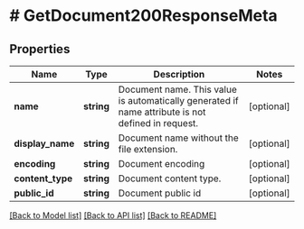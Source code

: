 # # GetDocument200ResponseMeta

## Properties

Name | Type | Description | Notes
------------ | ------------- | ------------- | -------------
**name** | **string** | Document name. This value is automatically generated if name attribute is not defined in request. | [optional]
**display_name** | **string** | Document name without the file extension. | [optional]
**encoding** | **string** | Document encoding | [optional]
**content_type** | **string** | Document content type. | [optional]
**public_id** | **string** | Document public id | [optional]

[[Back to Model list]](../../README.md#models) [[Back to API list]](../../README.md#endpoints) [[Back to README]](../../README.md)
